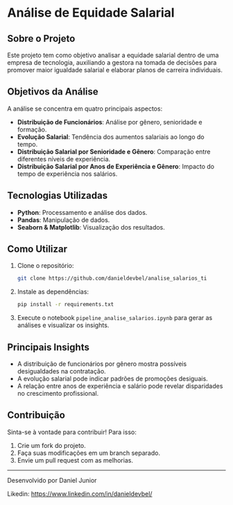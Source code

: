 # Análise de Equidade Salarial

## Sobre o Projeto
Este projeto tem como objetivo analisar a equidade salarial dentro de uma empresa de tecnologia, auxiliando a gestora na tomada de decisões para promover maior igualdade salarial e elaborar planos de carreira individuais.

## Objetivos da Análise
A análise se concentra em quatro principais aspectos:
- **Distribuição de Funcionários**: Análise por gênero, senioridade e formação.
- **Evolução Salarial**: Tendência dos aumentos salariais ao longo do tempo.
- **Distribuição Salarial por Senioridade e Gênero**: Comparação entre diferentes níveis de experiência.
- **Distribuição Salarial por Anos de Experiência e Gênero**: Impacto do tempo de experiência nos salários.

## Tecnologias Utilizadas
- **Python**: Processamento e análise dos dados.
- **Pandas**: Manipulação de dados.
- **Seaborn & Matplotlib**: Visualização dos resultados.

## Como Utilizar
1. Clone o repositório:
   ```bash
   git clone https://github.com/danieldevbel/analise_salarios_ti
   ```
2. Instale as dependências:
   ```bash
   pip install -r requirements.txt
   ```
3. Execute o notebook `pipeline_analise_salarios.ipynb` para gerar as análises e visualizar os insights.

## Principais Insights
- A distribuição de funcionários por gênero mostra possíveis desigualdades na contratação.
- A evolução salarial pode indicar padrões de promoções desiguais.
- A relação entre anos de experiência e salário pode revelar disparidades no crescimento profissional.

## Contribuição
Sinta-se à vontade para contribuir! Para isso:
1. Crie um fork do projeto.
2. Faça suas modificações em um branch separado.
3. Envie um pull request com as melhorias.

---
Desenvolvido por Daniel Junior

Likedin: https://www.linkedin.com/in/danieldevbel/

